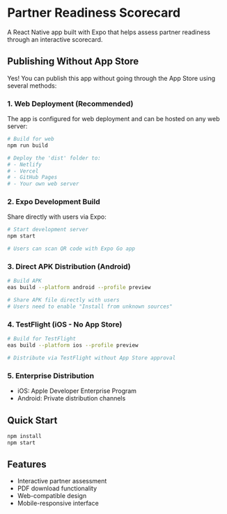# Partner Readiness Scorecard

A React Native app built with Expo that helps assess partner readiness through an interactive scorecard.

## Publishing Without App Store

Yes! You can publish this app without going through the App Store using several methods:

### 1. Web Deployment (Recommended)
The app is configured for web deployment and can be hosted on any web server:

```bash
# Build for web
npm run build

# Deploy the 'dist' folder to:
# - Netlify
# - Vercel
# - GitHub Pages
# - Your own web server
```

### 2. Expo Development Build
Share directly with users via Expo:

```bash
# Start development server
npm start

# Users can scan QR code with Expo Go app
```

### 3. Direct APK Distribution (Android)
```bash
# Build APK
eas build --platform android --profile preview

# Share APK file directly with users
# Users need to enable "Install from unknown sources"
```

### 4. TestFlight (iOS - No App Store)
```bash
# Build for TestFlight
eas build --platform ios --profile preview

# Distribute via TestFlight without App Store approval
```

### 5. Enterprise Distribution
- iOS: Apple Developer Enterprise Program
- Android: Private distribution channels

## Quick Start

```bash
npm install
npm start
```

## Features
- Interactive partner assessment
- PDF download functionality
- Web-compatible design
- Mobile-responsive interface
